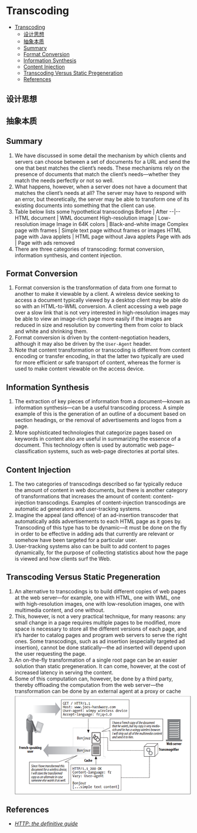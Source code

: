 # Transcoding

<!-- TOC -->

- [Transcoding](#transcoding)
    - [设计思想](#设计思想)
    - [抽象本质](#抽象本质)
    - [Summary](#summary)
    - [Format Conversion](#format-conversion)
    - [Information Synthesis](#information-synthesis)
    - [Content Injection](#content-injection)
    - [Transcoding Versus Static Pregeneration](#transcoding-versus-static-pregeneration)
    - [References](#references)

<!-- /TOC -->


## 设计思想


## 抽象本质


## Summary
1. We have discussed in some detail the mechanism by which clients and servers can choose between a set of documents for a URL and send the one that best matches the client’s needs. These mechanisms rely on the presence of documents that match the client’s needs—whether they match the needs perfectly or not so well.
2. What happens, however, when a server does not have a document that matches the client’s needs at all? The server may have to respond with an error, but theoretically, the server may be able to transform one of its existing documents into something that the client can use.
3. Table below lists some hypothetical transcodings
    Before | After
    --|--
    HTML document | WML document
    High-resolution image | Low-resolution image
    Image in 64K colors | Black-and-white image
    Complex page with frames | Simple text page without frames or images
    HTML page with Java applets | HTML page without Java applets
    Page with ads | Page with ads removed
4. There are three categories of transcoding: format conversion, information synthesis, and content injection.


## Format Conversion
1. Format conversion is the transformation of data from one format to another to make it viewable by a client. A wireless device seeking to access a document typically viewed by a desktop client may be able do so with an HTML-to-WML conversion. A client accessing a web page over a slow link that is not very interested in high-resolution images may be able to view an image-rich page more easily if the images are reduced in size and resolution by converting them from color to black and white and shrinking them. 
2. Format conversion is driven by the content-negotiation headers, although it may also be driven by the `User-Agent` header. 
3. Note that content transformation or transcoding is different from content encoding or transfer encoding, in that the latter two typically are used for more efficient or safe transport of content, whereas the former is used to make content viewable on the access device.


## Information Synthesis
1. The extraction of key pieces of information from a document—known as information synthesis—can be a useful transcoding process. A simple example of this is the generation of an outline of a document based on section headings, or the removal of advertisements and logos from a page.
2. More sophisticated technologies that categorize pages based on keywords in content also are useful in summarizing the essence of a document. This technology often is used by automatic web page–classification systems, such as web-page directories at portal sites.


## Content Injection
1. The two categories of transcodings described so far typically reduce the amount of content in web documents, but there is another category of transformations that increases the amount of content: content-injection transcodings. Examples of content-injection transcodings are automatic ad generators and user-tracking systems. 
2. Imagine the appeal (and offence) of an ad-insertion transcoder that automatically adds advertisements to each HTML page as it goes by. Transcoding of this type has to be dynamic—it must be done on the fly in order to be effective in adding ads that currently are relevant or somehow have been targeted for a particular user. 
3. User-tracking systems also can be built to add content to pages dynamically, for the purpose of collecting statistics about how the page is viewed and how clients surf the Web.


## Transcoding Versus Static Pregeneration
1. An alternative to transcodings is to build different copies of web pages at the web server—for example, one with HTML, one with WML, one with high-resolution images, one with low-resolution images, one with multimedia content, and one without.
2. This, however, is not a very practical technique, for many reasons: any small change in a page requires multiple pages to be modified, more space is necessary to store all the different versions of each page, and it’s harder to catalog pages and program web servers to serve the right ones. Some transcodings, such as ad insertion (especially targeted ad insertion), cannot be done statically—the ad inserted will depend upon the user requesting the page.
3. An on-the-fly transformation of a single root page can be an easier solution than static pregeneration. It can come, however, at the cost of increased latency in serving the content. 
4. Some of this computation can, however, be done by a third party, thereby offloading the computation from the web server—the transformation can be done by an external agent at a proxy or cache
    <img src="./images/03.png" width="600" style="display: block; margin: 5px 0 10px 0;" />


## References
* [*HTTP: the definitive guide*](https://book.douban.com/subject/1440226/)